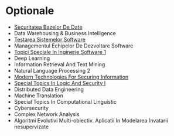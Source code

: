 # Optionale

- [Securitatea Bazelor De Date](https://github.com/FMI-Materials/FMI-Master-BDTS-Materials/tree/main/Year%20II/Semester%20I/Securitatea%20Bazelor%20De%20Date)
- Data Warehousing & Business Intelligence
- [Testarea Sistemelor Software](https://github.com/FMI-Materials/FMI-Master-IS-Materials/tree/main/Year%20II/Semester%20I/Testarea%20Sistemelor%20Software)
- Managementul Echipelor De Dezvoltare Software
- [Topici Speciale In Inginerie Software 1](https://github.com/FMI-Materials/FMI-Master-IS-Materials/tree/main/Year%20II/Semester%20I/Topici%20Speciale%20In%20Inginerie%20Software%201)
- Deep Learning
- Information Retrieval And Text Mining
- Natural Language Processing 2
- [Modern Technologies For Securing Information](https://github.com/FMI-Materials/FMI-Master-SAL-Materials/tree/main/Year%20II/Semester%20I/Modern%20Technologies%20For%20Information%20Security)
- [Special Topics In Logic And Security I](https://github.com/FMI-Materials/FMI-Master-SAL-Materials/tree/main/Year%20II/Semester%20I/Special%20Topics%20in%20Security%20%26%20Applied%20Logic)
- Distributed Data Engineering
- Machine Translation
- Special Topics In Computational Linguistic
- Cybersecurity
- Complex Network Analysis
- Algoritmi Evolutivi Multi-obiectiv. Aplicatii In Modelarea Invatarii nesupervizate
